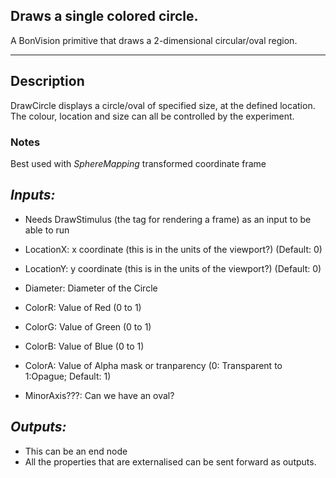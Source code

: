 ## Draws a single colored circle.
A BonVision primitive that draws a 2-dimensional circular/oval region. 
***
## Description
DrawCircle displays a circle/oval of specified size, at the defined location. The colour, location and size can all be controlled by the experiment.

### Notes
Best used with _SphereMapping_ transformed coordinate frame

## _Inputs:_
* Needs DrawStimulus (the tag for rendering a frame) as an input to be able to run

* LocationX: x coordinate (this is in the units of the viewport?) (Default: 0)
* LocationY: y coordinate (this is in the units of the viewport?) (Default: 0)
* Diameter: Diameter of the Circle
* ColorR: Value of Red (0 to 1)
* ColorG: Value of Green (0 to 1)
* ColorB: Value of Blue (0 to 1)
* ColorA: Value of Alpha mask or tranparency (0: Transparent to 1:Opague; Default: 1)
* MinorAxis???: Can we have an oval?

## _Outputs:_
* This can be an end node
* All the properties that are externalised can be sent forward as outputs.